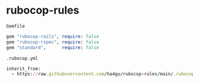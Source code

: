 # rubocop-rules

`Gemfile`

```ruby
gem "rubocop-rails", require: false
gem "rubocop-rspec", require: false
gem "standard",      require: false
```

`.rubocop.yml`

```ruby
inherit_from:
  - https://raw.githubusercontent.com/ha4gu/rubocop-rules/main/.rubocop.yml
```
